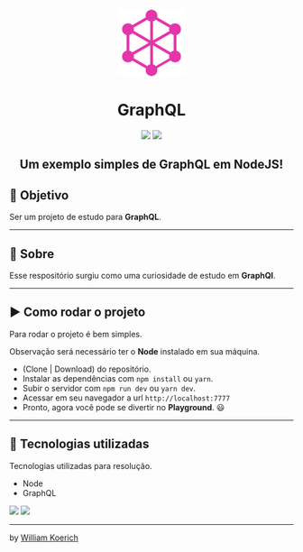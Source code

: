 <p align="center">
  <img width="120" src=".github/logo.png" />
</p>

<h1 align="center">GraphQL</h1>

<p align="center">
  <img src="https://img.shields.io/badge/graphql-%23e10098.svg?&style=for-the-badge&logo=graphql&logoColor=white" />

  <img src="https://img.shields.io/badge/node.js%20-%2343853D.svg?&style=for-the-badge&logo=node.js&logoColor=white" />
</p>

<h2 align="center">
  Um exemplo simples de <b>GraphQL</b> em NodeJS!
</h2>

## 🎯 Objetivo

Ser um projeto de estudo para **GraphQL**.

---

## 📕 Sobre

Esse respositório surgiu como uma curiosidade de estudo em **GraphQl**.

---

## ▶ Como rodar o projeto

Para rodar o projeto é bem simples.

Observação será necessário ter o **Node** instalado em sua máquina.

- (Clone | Download) do repositório.
- Instalar as dependências com `npm install` ou `yarn`.
- Subir o servidor com `npm run dev` ou `yarn dev`.
- Acessar em seu navegador a url `http://localhost:7777`
- Pronto, agora você pode se divertir no **Playground**. 😃

---

## 🚀 Tecnologias utilizadas

Tecnologias utilizadas para resolução.

- Node
- GraphQL

<img src="https://img.shields.io/badge/graphql-%23e10098.svg?&style=for-the-badge&logo=graphql&logoColor=white" />

<img src="https://img.shields.io/badge/node.js%20-%2343853D.svg?&style=for-the-badge&logo=node.js&logoColor=white" />

---

by [William Koerich](https://github.com/William-Koerich)
